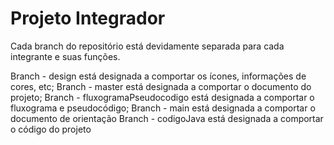 # Projeto Integrador
Cada branch do repositório está devidamente separada para cada integrante e suas funções.

Branch - design está designada a comportar os ícones, informações de cores, etc;
Branch - master está designada a comportar o documento do projeto;
Branch - fluxogramaPseudocodigo está designada a comportar o fluxograma e pseudocódigo;
Branch - main está designada a comportar o documento de orientação 
Branch - codigoJava está designada a comportar o código do projeto
